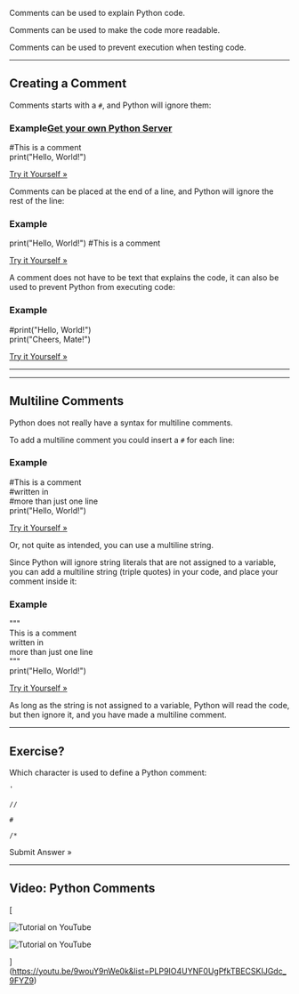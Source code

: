 Comments can be used to explain Python code.

Comments can be used to make the code more readable.

Comments can be used to prevent execution when testing code.

---

## Creating a Comment

Comments starts with a `#`, and Python will ignore them:

### Example[Get your own Python Server](https://www.w3schools.com/python/python_server.asp "W3Schools Spaces")

#This is a comment  
print("Hello, World!")

[Try it Yourself »](https://www.w3schools.com/python/trypython.asp?filename=demo_comment1)

Comments can be placed at the end of a line, and Python will ignore the rest of the line:

### Example

print("Hello, World!") #This is a comment

[Try it Yourself »](https://www.w3schools.com/python/trypython.asp?filename=demo_comment2)

A comment does not have to be text that explains the code, it can also be used to prevent Python from executing code:

### Example

#print("Hello, World!")  
print("Cheers, Mate!")

[Try it Yourself »](https://www.w3schools.com/python/trypython.asp?filename=demo_comment3)

---

---

## Multiline Comments

Python does not really have a syntax for multiline comments.

To add a multiline comment you could insert a `#` for each line:

### Example

#This is a comment  
#written in  
#more than just one line  
print("Hello, World!")

[Try it Yourself »](https://www.w3schools.com/python/trypython.asp?filename=demo_comment4)

Or, not quite as intended, you can use a multiline string.

Since Python will ignore string literals that are not assigned to a variable, you can add a multiline string (triple quotes) in your code, and place your comment inside it:

### Example

"""  
This is a comment  
written in  
more than just one line  
"""  
print("Hello, World!")

[Try it Yourself »](https://www.w3schools.com/python/trypython.asp?filename=demo_comment5)

As long as the string is not assigned to a variable, Python will read the code, but then ignore it, and you have made a multiline comment.

---

## Exercise?

Which character is used to define a Python comment:

  

`'`

`//`

`#`

`/*`

  
Submit Answer »

---

## Video: Python Comments

[

![Tutorial on YouTube](https://www.w3schools.com/python/images/yt_logo_rgb_dark.png)

![Tutorial on YouTube](https://www.w3schools.com/python/images/img_python_comments.png)

](https://youtu.be/9wouY9nWe0k&list=PLP9IO4UYNF0UgPfkTBECSKIJGdc_9FYZ9)